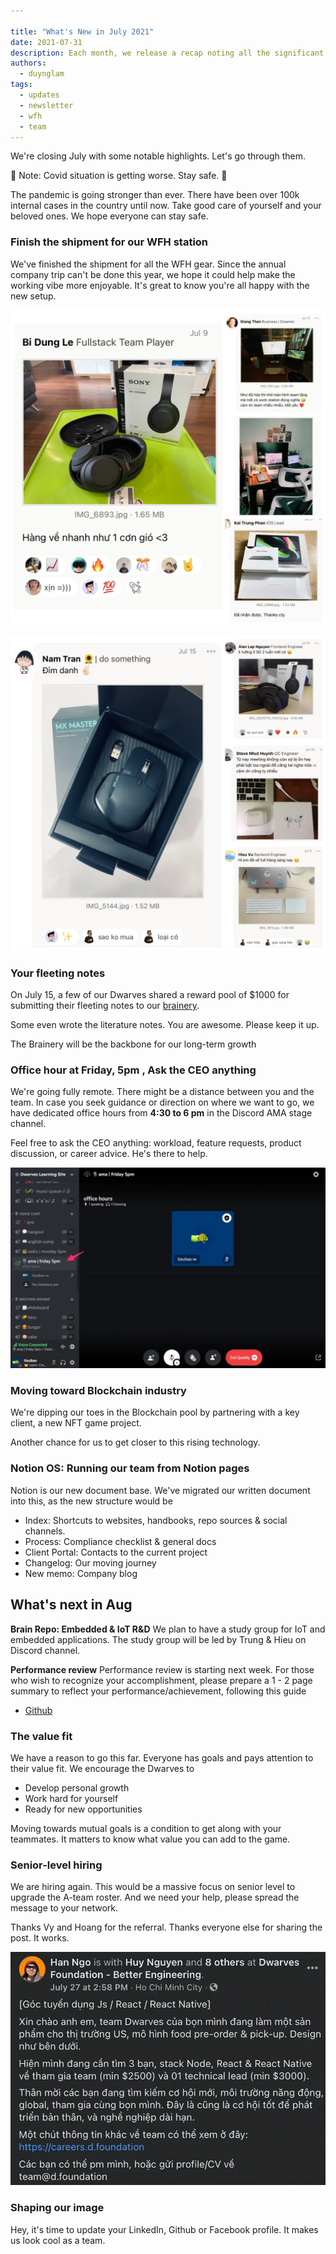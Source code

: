 ```yaml
---

title: "What's New in July 2021"
date: 2021-07-31
description: Each month, we release a recap noting all the significant changes with our company and our team. July 2021 we will move toward blockchain industry and prepare for performance review in August.
authors:
  - duynglam
tags:
  - updates
  - newsletter
  - wfh
  - team
---
```


We're closing July with some notable highlights. Let's go through them.

🚨 Note: Covid situation is getting worse. Stay safe. 🦠

The pandemic is going stronger than ever. There have been over 100k internal cases in the country until now. Take good care of yourself and your beloved ones. We hope everyone can stay safe.

### Finish the shipment for our WFH station

We've finished the shipment for all the WFH gear. Since the annual company trip can't be done this year, we hope it could help make the working vibe more enjoyable. It's great to know you're all happy with the new setup.

![wfh](assets/2021-whats-new-july_2021-july-updates_733d0121febec06d18e9531f92400ab8_md5.webp)

![wfh](assets/2021-whats-new-july_2021-july-updates_541d9540dd68b6a75696f615a1a6c879_md5.webp)

### Your fleeting notes

On July 15, a few of our Dwarves shared a reward pool of $1000 for submitting their fleeting notes to our [brainery](https://brain.d.foundation/).

Some even wrote the literature notes. You are awesome. Please keep it up.

The Brainery will be the backbone for our long-term growth

### Office hour at Friday, 5pm , Ask the CEO anything

We're going fully remote. There might be a distance between you and the team. In case you seek guidance or direction on where we want to go, we have dedicated office hours from **4:30 to 6 pm** in the Discord AMA stage channel.

Feel free to ask the CEO anything: workload, feature requests, product discussion, or career advice. He's there to help.

![officehour](assets/2021-whats-new-july_2021-july-updates_0b035e736bb615bcdde24b2efa950ec5_md5.webp)

### Moving toward Blockchain industry

We're dipping our toes in the Blockchain pool by partnering with a key client, a new NFT game project.

Another chance for us to get closer to this rising technology.

### Notion OS: Running our team from Notion pages

Notion is our new document base. We've migrated our written document into this, as the new structure would be

- Index: Shortcuts to websites, handbooks, repo sources & social channels.
- Process: Compliance checklist & general docs
- Client Portal: Contacts to the current project
- Changelog: Our moving journey
- New memo: Company blog

## What's next in Aug

**Brain Repo: Embedded & IoT R&D**
We plan to have a study group for IoT and embedded applications. The study group will be led by Trung & Hieu on Discord channel.

**Performance review**
Performance review is starting next week. For those who wish to recognize your accomplishment, please prepare a 1 - 2 page summary to reflect your performance/achievement, following this guide

- [Github](http://github.com/dwarvesf/handbook/blob/master/making-a-career.md#performance-review)

### The value fit

We have a reason to go this far. Everyone has goals and pays attention to their value fit. We encourage the Dwarves to

- Develop personal growth
- Work hard for yourself
- Ready for new opportunities

Moving towards mutual goals is a condition to get along with your teammates. It matters to know what value you can add to the game.

### Senior-level hiring

We are hiring again. This would be a massive focus on senior level to upgrade the A-team roster. And we need your help, please spread the message to your network.

Thanks Vy and Hoang for the referral. Thanks everyone else for sharing the post. It works.

![hiring](assets/2021-whats-new-july_2021-july-updates_1b220da25eec9897a33cce413616f132_md5.webp)

### Shaping our image

Hey, it's time to update your LinkedIn, Github or Facebook profile. It makes us look cool as a team.
